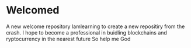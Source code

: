 # Welcomed
A new welcome repository
Iamlearning to create a new repositiry from the crash. 
I hope to become a professional in buidling blockchains and ryptocurrency in the nearest future
So help me God
